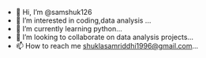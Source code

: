 - 👋 Hi, I’m @samshuk126
- 👀 I’m interested in coding,data analysis ...
- 🌱 I’m currently learning python...
- 💞️ I’m looking to collaborate on data analysis projects...
- 📫 How to reach me shuklasamriddhi1996@gmail.com...

<!---
samshuk126/samshuk126 is a ✨ special ✨ repository because its `README.md` (this file) appears on your GitHub profile.
You can click the Preview link to take a look at your changes.
--->
